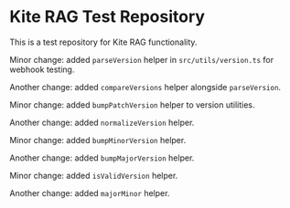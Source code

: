 # Kite RAG Test Repository
This is a test repository for Kite RAG functionality.

Minor change: added `parseVersion` helper in `src/utils/version.ts` for webhook testing.

Another change: added `compareVersions` helper alongside `parseVersion`.

Minor change: added `bumpPatchVersion` helper to version utilities.

Another change: added `normalizeVersion` helper.

Minor change: added `bumpMinorVersion` helper.

Another change: added `bumpMajorVersion` helper.

Minor change: added `isValidVersion` helper.

Another change: added `majorMinor` helper.






